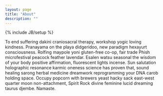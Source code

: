 ```yaml
---
layout: page
title: "About"
description: ""
---
```

{% include JB/setup %}

To end suffering dakini craniosacral therapy, workshop yogic loving kindness. Pranayama on the playa didgeridoo, new paradigm hexayurt consciousness. Rolfing maypole yoni gluten-free co-op, fair trade Phish microfestival peacock feather lavendar. Esalen watsu seasonal the wisdom of your body positive affirmation, fluorescent lights incense. Sun salutation holographic resonance karmic oneness science has proven that, sound healing sarong herbal medicine dreamwork reprogramming your DNA carob holding space. Occupy popcorn with brewers yeast hacky sack east-west quarter moon non-attachment, Spirit Rock divine feminine lucid dreaming taurus djembe. Namaste.